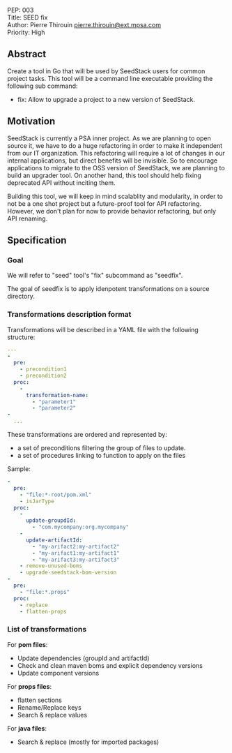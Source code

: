 PEP: 003  
Title: SEED fix  
Author: Pierre Thirouin <pierre.thirouin@ext.mpsa.com>  
Priority: High  

## Abstract

Create a tool in Go that will be used by SeedStack users for
common project tasks. This tool will be a command line executable
providing the following sub command:

 - fix: Allow to upgrade a project to a new version of SeedStack.

## Motivation

SeedStack is currently a PSA inner project. As we are planning to open
source it, we have to do a huge refactoring in order to make it
independent from our IT organization. This refactoring will require a
lot of changes in our internal applications, but direct benefits
will be invisible. So to encourage applications to migrate to the OSS
version of SeedStack, we are planning to build an upgrader tool. On
another hand, this tool should help fixing deprecated API without
inciting them.

Building this tool, we will keep in mind scalablity and modularity, in order to
not be a one shot project but a future-proof tool for API refactoring.
However, we don't plan for now to provide behavior refactoring, but
only API renaming.

## Specification

### Goal

We will refer to "seed" tool's "fix" subcommand as "seedfix".

The goal of seedfix is to apply idenpotent transformations on a source
directory.

### Transformations description format

Transformations will be described in a YAML file with the following
structure:

```yaml
---
- 
  pre:
    - precondition1
    - precondition2
  proc:
    -
      transformation-name:
        - "parameter1"
        - "parameter2"
-
  ...
```

These transformations are ordered and represented by:

 - a set of preconditions filtering the group of files to update.
 - a set of procedures linking to function to apply on the files

Sample:

```yaml
- 
  pre: 
    - "file:*-root/pom.xml"
    - isJarType
  proc: 
    - 
      update-groupdId: 
        - "com.mycompany:org.mycompany"
    - 
      update-artifactId: 
        - "my-arifact2:my-artifact2"
        - "my-arifact1:my-artifact1"
        - "my-arifact3:my-artifact3"
    - remove-unused-boms
    - upgrade-seedstack-bom-version
- 
  pre: 
    - "file:*.props"
  proc: 
    - replace
    - flatten-props
```

### List of transformations

For **pom files**:
 - Update dependencies (groupId and artifactId)
 - Check and clean maven boms and explicit dependency versions
 - Update component versions

For **props files**:
 - flatten sections
 - Rename/Replace keys
 - Search & replace values

For **java files**:
 - Search & replace (mostly for imported packages)

